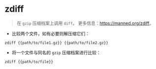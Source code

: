 # zdiff

> 在 `gzip` 压缩档案上调用 `diff`。
> 更多信息：<https://manned.org/zdiff>。

- 比较两个文件，如有必要则解压缩它们：

`zdiff {{path/to/file1.gz}} {{path/to/file2.gz}}`

- 将一个文件与同名的 `gzip` 压缩档案进行比较：

`zdiff {{path/to/file}}`